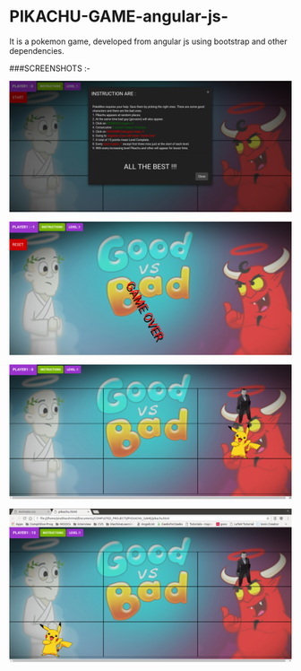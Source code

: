 # PIKACHU-GAME-angular-js-
It is a pokemon game, developed from angular js using bootstrap and other dependencies. 

###SCREENSHOTS :-

<P>
    <img src="screenshots/image1.png" alt="game-screenshot-1">
</P>

<p>
    <img src="screenshots/image2.png" alt="game-screenshot-2">
</p>

<p>
    <img src="screenshots/image3.png" alt="game-screenshot-3">
</p>

<p>
    <img src="screenshots/image4.png" alt="game-screenshot-4">
</p>